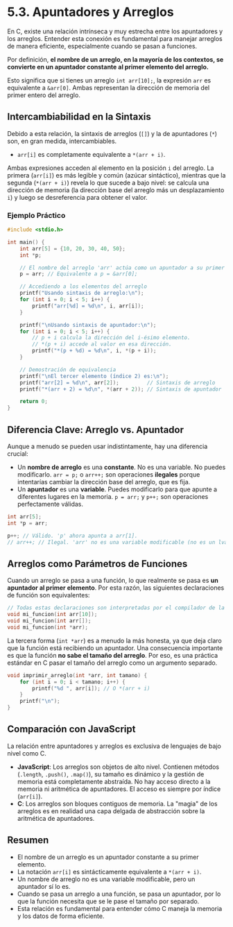 # 5.3. Apuntadores y Arreglos

En C, existe una relación intrínseca y muy estrecha entre los apuntadores y los arreglos. Entender esta conexión es fundamental para manejar arreglos de manera eficiente, especialmente cuando se pasan a funciones.

Por definición, **el nombre de un arreglo, en la mayoría de los contextos, se convierte en un apuntador constante al primer elemento del arreglo.**

Esto significa que si tienes un arreglo `int arr[10];`, la expresión `arr` es equivalente a `&arr[0]`. Ambas representan la dirección de memoria del primer entero del arreglo.

## Intercambiabilidad en la Sintaxis

Debido a esta relación, la sintaxis de arreglos (`[]`) y la de apuntadores (`*`) son, en gran medida, intercambiables.

- `arr[i]` es completamente equivalente a `*(arr + i)`.

Ambas expresiones acceden al elemento en la posición `i` del arreglo. La primera (`arr[i]`) es más legible y común (azúcar sintáctico), mientras que la segunda (`*(arr + i)`) revela lo que sucede a bajo nivel: se calcula una dirección de memoria (la dirección base del arreglo más un desplazamiento `i`) y luego se desreferencia para obtener el valor.

### Ejemplo Práctico

```c
#include <stdio.h>

int main() {
    int arr[5] = {10, 20, 30, 40, 50};
    int *p;

    // El nombre del arreglo 'arr' actúa como un apuntador a su primer elemento.
    p = arr; // Equivalente a p = &arr[0];

    // Accediendo a los elementos del arreglo
    printf("Usando sintaxis de arreglo:\n");
    for (int i = 0; i < 5; i++) {
        printf("arr[%d] = %d\n", i, arr[i]);
    }

    printf("\nUsando sintaxis de apuntador:\n");
    for (int i = 0; i < 5; i++) {
        // p + i calcula la dirección del i-ésimo elemento.
        // *(p + i) accede al valor en esa dirección.
        printf("*(p + %d) = %d\n", i, *(p + i));
    }

    // Demostración de equivalencia
    printf("\nEl tercer elemento (índice 2) es:\n");
    printf("arr[2] = %d\n", arr[2]);         // Sintaxis de arreglo
    printf("*(arr + 2) = %d\n", *(arr + 2)); // Sintaxis de apuntador

    return 0;
}
```

## Diferencia Clave: Arreglo vs. Apuntador

Aunque a menudo se pueden usar indistintamente, hay una diferencia crucial:

- Un **nombre de arreglo** es una **constante**. No es una variable. No puedes modificarlo. `arr = p;` o `arr++;` son operaciones **ilegales** porque intentarías cambiar la dirección base del arreglo, que es fija.
- Un **apuntador** es una **variable**. Puedes modificarlo para que apunte a diferentes lugares en la memoria. `p = arr;` y `p++;` son operaciones perfectamente válidas.

```c
int arr[5];
int *p = arr;

p++; // Válido. 'p' ahora apunta a arr[1].
// arr++; // Ilegal. 'arr' no es una variable modificable (no es un lvalue).
```

## Arreglos como Parámetros de Funciones

Cuando un arreglo se pasa a una función, lo que realmente se pasa es **un apuntador al primer elemento**. Por esta razón, las siguientes declaraciones de función son equivalentes:

```c
// Todas estas declaraciones son interpretadas por el compilador de la misma manera.
void mi_funcion(int arr[10]);
void mi_funcion(int arr[]);
void mi_funcion(int *arr);
```

La tercera forma (`int *arr`) es a menudo la más honesta, ya que deja claro que la función está recibiendo un apuntador. Una consecuencia importante es que la función **no sabe el tamaño del arreglo**. Por eso, es una práctica estándar en C pasar el tamaño del arreglo como un argumento separado.

```c
void imprimir_arreglo(int *arr, int tamano) {
    for (int i = 0; i < tamano; i++) {
        printf("%d ", arr[i]); // O *(arr + i)
    }
    printf("\n");
}
```

## Comparación con JavaScript

La relación entre apuntadores y arreglos es exclusiva de lenguajes de bajo nivel como C.

- **JavaScript**: Los arreglos son objetos de alto nivel. Contienen métodos (`.length`, `.push()`, `.map()`), su tamaño es dinámico y la gestión de memoria está completamente abstraída. No hay acceso directo a la memoria ni aritmética de apuntadores. El acceso es siempre por índice (`arr[i]`).
- **C**: Los arreglos son bloques contiguos de memoria. La "magia" de los arreglos es en realidad una capa delgada de abstracción sobre la aritmética de apuntadores.

## Resumen

- El nombre de un arreglo es un apuntador constante a su primer elemento.
- La notación `arr[i]` es sintácticamente equivalente a `*(arr + i)`.
- Un nombre de arreglo no es una variable modificable, pero un apuntador sí lo es.
- Cuando se pasa un arreglo a una función, se pasa un apuntador, por lo que la función necesita que se le pase el tamaño por separado.
- Esta relación es fundamental para entender cómo C maneja la memoria y los datos de forma eficiente.

